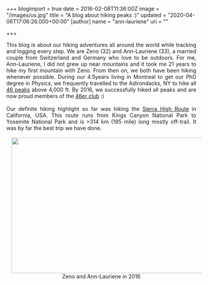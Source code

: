 +++
blogimport = true
date = 2016-02-08T11:36:00Z
image = "/images/us.jpg"
title = "A blog about hiking peaks :)"
updated = "2020-04-06T17:06:26.000+00:00"
[author]
name = "ann-lauriene"
uri = ""

+++
<div style="text-align: justify;">This blog is about our hiking adventures all around the world while tracking and logging every step. We are Zeno (32) and Ann-Lauriene (33), a married couple from Switzerland and Germany who love to be outdoors. For me, Ann-Lauriene, I did not grew up near mountains and it took me 21 years to hike my first mountain with Zeno. From then on, we both have been hiking whenever possible. During our 4.5years living in Montreal to get our PhD degree in Physics, we frequently travelled to the Adirondacks, NY to hike all <a href="http://peakhunt.blogspot.de/search/label/Adirondacks" target="_blank">46 peaks</a> above 4,000 ft. By 2016, we successfully hiked all peaks and are now proud members of the <a href="http://adk46er.org/index.html" target="_blank">46er club</a>&nbsp;:)</div><div style="text-align: justify;"><br /></div><div style="text-align: justify;">Our definite hiking highlight so far was hiking the <a href="http://peakhunt.blogspot.de/search/label/SHR" target="_blank">Sierra High Route</a> in California, USA. This route runs from Kings Canyon National Park to Yosemite National Park and is &gt;314 km (195 mile) long mostly off-trail. It was by far the best trip we have done.<br /><div style="text-align: justify;"><br /></div><div class="separator" style="clear: both; text-align: center;"><a href="https://4.bp.blogspot.com/-p3a8GwXfZv0/WRLesrLnRVI/AAAAAAAA0_s/pOVOCtI7_fEksS25cj0u5INrYhxgAu1YwCLcB/s1600/P1190068.jpg" imageanchor="1" style="margin-left: 1em; margin-right: 1em;"><img border="0" height="360" src="https://4.bp.blogspot.com/-p3a8GwXfZv0/WRLesrLnRVI/AAAAAAAA0_s/pOVOCtI7_fEksS25cj0u5INrYhxgAu1YwCLcB/s640/P1190068.jpg" width="640" /></a></div><div class="separator" style="clear: both; text-align: center;">Zeno and Ann-Lauriene in 2016</div></div>